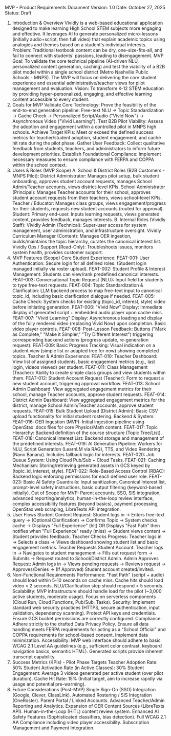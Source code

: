 MVP - Product Requirements Document
Version: 1.0
Date: October 27, 2025
Status: Draft
1. Introduction & Overview
Vividly is a web-based educational application designed to make learning High School STEM subjects more engaging and effective. It leverages AI to generate personalized micro-lessons (initially audio+script, then full video) that explain academic topics using analogies and themes based on a student's individual interests.
Problem: Traditional textbook content can be dry, one-size-fits-all, and fail to connect with students' passions, leading to disengagement.
MVP Goal: To validate the core technical pipeline (AI-driven NLU, personalized content generation, caching) and test the viability of a B2B pilot model within a single school district (Metro Nashville Public Schools - MNPS). The MVP will focus on delivering the core student experience and essential administrative/teacher views for pilot management and evaluation.
Vision: To transform K-12 STEM education by providing hyper-personalized, engaging, and effective learning content accessible to every student.
2. Goals for MVP
Validate Core Technology: Prove the feasibility of the end-to-end generation pipeline: Free-text NLU $\rightarrow$ Topic Standardization $\rightarrow$ Cache Check $\rightarrow$ Personalized Script/Audio ("Vivid Now") $\rightarrow$ Asynchronous Video ("Vivid Learning").
Test B2B Pilot Viability: Assess the adoption and engagement within a controlled pilot in MNPS high schools.
Achieve Target KPIs: Meet or exceed the defined success metrics for teacher/student adoption, student engagement, and cache hit rate during the pilot phase.
Gather User Feedback: Collect qualitative feedback from students, teachers, and administrators to inform future development priorities.
Establish Foundational Compliance: Implement necessary measures to ensure compliance with FERPA and COPPA within the school context.
3. Users & Roles (MVP Scope)
A. School & District Roles (B2B Customers - MNPS Pilot):
District Administrator: Manages pilot setup, bulk student onboarding, approves student account requests, manages School Admin/Teacher accounts, views district-level KPIs.
School Administrator (Principal): Manages Teacher accounts for their school, approves student account requests from their teachers, views school-level KPIs.
Teacher / Educator: Manages class groups, views engagement/progress for their students, requests new student accounts (routed for approval).
Student: Primary end-user. Inputs learning requests, views generated content, provides feedback, manages interests.
B. Internal Roles (Vividly Staff):
Vividly Admin (Technical): Super-user access for system management, user administration, and infrastructure oversight.
Vividly Curriculum Manager (Content): Manages OER ingestion, builds/maintains the topic hierarchy, curates the canonical interest list.
Vividly Ops / Support (Read-Only): Troubleshoots issues, monitors system health, provides customer support.
4. MVP Features (Scope)
Core Student Experience:
FEAT-001: User Authentication: Secure login for all defined roles. (Student login managed initially via roster upload).
FEAT-002: Student Profile & Interest Management: Students can view/rank predefined canonical interests.
FEAT-003: Conversational Topic Request (NLU): Input field for students to type free-text requests.
FEAT-004: Topic Standardization & Clarification: LLM backend process to map free-text input to canonical topic_id, including basic clarification dialogue if needed.
FEAT-005: Cache Check: System checks for existing (topic_id, interest, style) video before initiating generation.
FEAT-006: "Vivid Now" Display: Immediate display of generated script + embedded audio player upon cache miss.
FEAT-007: "Vivid Learning" Display: Asynchronous loading and display of the fully rendered video (replacing Vivid Now) upon completion. Basic video player controls.
FEAT-008: Post-Lesson Feedback: Buttons ("Mark as Complete," "Make it Simpler," "Try Different Interest") triggering corresponding backend actions (progress update, re-generation request).
FEAT-009: Basic Progress Tracking: Visual indication on a student view (simple list or adapted tree for now) showing completed topics.
Teacher & Admin Experience:
FEAT-010: Teacher Dashboard: View list of assigned students, basic engagement metrics (e.g., last login, videos viewed) per student.
FEAT-011: Class Management (Teacher): Ability to create simple class groups and view students within them.
FEAT-012: Student Account Request (Teacher): Form to request a new student account, triggering approval workflow.
FEAT-013: School Admin Dashboard: View aggregated engagement metrics for their school, manage Teacher accounts, approve student requests.
FEAT-014: District Admin Dashboard: View aggregated engagement metrics for the district, manage School Admin/Teacher accounts, approve student requests.
FEAT-015: Bulk Student Upload (District Admin): Basic CSV upload functionality for initial student rostering.
Backend & System:
FEAT-016: OER Ingestion (MVP): Initial ingestion pipeline using OpenStax .docx files for core Physics/Math content.
FEAT-017: Topic Hierarchy: Backend definition of the course structure (Topic Tree/List).
FEAT-018: Canonical Interest List: Backend storage and management of the predefined interests.
FEAT-019: AI Generation Pipeline: Workers for NLU, Script Generation (LearnLM via RAG), TTS, and Video Rendering (Nano Banana). Includes fallback logic for interests.
FEAT-020: Job Queue System: Using Cloud Pub/Sub + Cloud Tasks.
FEAT-021: Caching Mechanism: Storing/retrieving generated assets in GCS keyed by (topic_id, interest, style).
FEAT-022: Role-Based Access Control (RBAC): Backend logic enforcing permissions for each defined user role.
FEAT-023: Basic AI Safety Guardrails: Input sanitization, Canonical Interest list, prompt-level safety instructions, basic output filtering (keyword-based initially).
Out of Scope for MVP: Parent accounts, SSO, SIS integration, advanced reporting/analytics, human-in-the-loop review interface, complex accessibility features (beyond basics), payment processing, OpenStax web scraping, LibreTexts API integration.
5. User Flows
Student Content Request: Student logs in $\rightarrow$ Enters free-text query $\rightarrow$ (Optional Clarification) $\rightarrow$ Confirms Topic $\rightarrow$ System checks cache $\rightarrow$ Displays "Full Experience" (hit) OR Displays "Fast Path" then notifies when "Full Experience" ready (miss) $\rightarrow$ Student views content $\rightarrow$ Student provides feedback.
Teacher Checks Progress: Teacher logs in $\rightarrow$ Selects a class $\rightarrow$ Views dashboard showing student list and basic engagement metrics.
Teacher Requests Student Account: Teacher logs in $\rightarrow$ Navigates to student management $\rightarrow$ Fills out request form $\rightarrow$ Submits $\rightarrow$ Request routed to School/District Admin.
Admin Approves Request: Admin logs in $\rightarrow$ Views pending requests $\rightarrow$ Reviews request $\rightarrow$ Approves/Denies $\rightarrow$ (If Approved) Student account created/invited.
6. Non-Functional Requirements
Performance: "Fast Path" (script + audio) should load within 5-10 seconds on cache miss. Cache hits should load video < 2 seconds. NLU/Clarification step should respond < 5 seconds.
Scalability: MVP infrastructure should handle load for the pilot (~3,000 active students, moderate usage). Focus on serverless components (Cloud Run, Cloud Functions, Pub/Sub, Tasks).
Security: Implement standard web security practices (HTTPS, secure authentication, input validation, dependency scanning). Protect API keys and credentials. Ensure GCS bucket permissions are correctly configured.
Compliance: Adhere strictly to the drafted Data Privacy Policy. Ensure all data handling meets FERPA requirements for acting as a "School Official" and COPPA requirements for school-based consent. Implement data minimization.
Accessibility: MVP web interface should adhere to basic WCAG 2.1 Level AA guidelines (e.g., sufficient color contrast, keyboard navigation basics, semantic HTML). Generated scripts provide inherent transcript capability.
7. Success Metrics (KPIs) - Pilot Phase Targets
Teacher Adoption Rate: 50%
Student Activation Rate (in Active Classes): 30%
Student Engagement: Average 3 videos generated per active student (over pilot duration).
Cache Hit Rate: 15% (Initial target, aim to increase rapidly via usage and potential pre-warming).
8. Future Considerations (Post-MVP)
Single Sign-On (SSO) Integration (Google, Clever, ClassLink).
Automated Rostering / SIS Integration (OneRoster).
Parent Portal / Linked Accounts.
Advanced Teacher/Admin Reporting and Analytics.
Expansion of OER Content Sources (LibreTexts API).
Human-in-the-Loop (HITL) content review system.
Enhanced AI Safety Features (Sophisticated classifiers, bias detection).
Full WCAG 2.1 AA Compliance including video player accessibility.
Subscription Management and Payment Integration.

